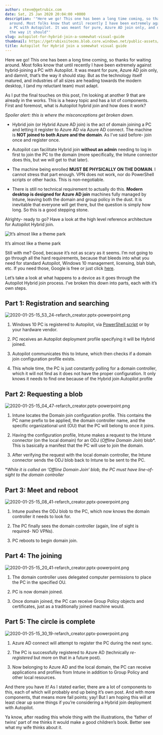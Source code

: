 ```yaml
---
author: steve@getrubix.com
date: Sat, 25 Jan 2020 20:04:00 +0000
description: '"Here we go! This one has been a long time coming, so thanks for waiting
  around. Most folks know that until recently I have been extremely against hybrid-joining
  a PC with Autopilot. It was meant for pure, Azure AD join only, and damnit, that’s
  the way it should"'
slug: autopilot-for-hybrid-join-a-somewhat-visual-guide
thumbnail: https://getrubixsitecms.blob.core.windows.net/public-assets/content/v1/thumbnails/autopilot-for-hybrid-join-a-somewhat-visual-guide_thumbnail.jpg
title: Autopilot for Hybrid join a somewhat visual guide
---
```


Here we go! This one has been a long time coming, so thanks for waiting around. Most folks know that until recently I have been extremely against hybrid-joining a PC with Autopilot. It was meant for pure, Azure AD join only, and damnit, that’s the way it should stay. But as the technology itself matured, and industries of all sizes are heading towards the modern desktop, I (and my reluctant team) must adapt.

As I put the final touches on this post, I’m looking at another 9 that are already in the works. This is a heavy topic and has a lot of components. First and foremost, what is Autopilot hybrid join and how does it work?

_Spoiler alert: this is where the misconceptions get broken down._

-   Hybrid join (or Hybrid Azure AD join) is the act of domain joining a PC and letting it register to Azure AD via Azure AD connect. The machine is **NOT joined to both Azure and the domain**. As I’ve said before- join once and register once.
    
-   Autopilot can facilitate Hybrid join **without an admin** needing to log in first to join the PC to the domain (more specifically, the Intune connector does this, but we will get to that later).
    
-   The machine being enrolled **MUST BE PHYSICALLY ON THE DOMAIN**. I cannot stress that part enough. VPN does not work, nor do PowerShell scripts or other hacks. This is non-negotiable.
    
-   There is still no technical requirement to actually do this. **Modern desktop is designed for Azure AD join** machines fully managed by Intune, leaving both the domain and group policy in the dust. It is inevitable that everyone will get there, but the question is simply how long. So this is a good stepping stone.
    

Alrighty- ready to go? Have a look at the high level reference architecture for Autopilot Hybrid join.

![It’s almost like a theme park](https://getrubixsitecms.blob.core.windows.net/public-assets/content/v1/5dd365a31aa1fd743bc30b8e/1581105584573-3W5DQP8195DRUYOC5W90/2020-01-25-15_31_05-refarch_creator.pptx-powerpoint.png)

It’s almost like a theme park

Still with me? Good, because it’s not as scary as it seems. I’m not going to go through all the hard requirements, because that bleeds into what you need for standard Autopilot, Windows 10 management, licensing, blah blah, etc. If you need those, Google is free or just click [here](https://docs.microsoft.com/en-us/intune/enrollment/windows-autopilot-hybrid).

Let’s take a look at what happens to a device as it goes through the Autopilot Hybrid join process. I’ve broken this down into parts, each with it’s own steps.

Part 1: Registration and searching
----------------------------------

![2020-01-25-15_53_24-refarch_creator.pptx-powerpoint.png](https://getrubixsitecms.blob.core.windows.net/public-assets/content/v1/5dd365a31aa1fd743bc30b8e/1581105618524-L8N665AGYMN4SPPCQ89I/2020-01-25-15_53_24-refarch_creator.pptx-powerpoint.png)

1.  Windows 10 PC is registered to Autopilot, via [PowerShell script](https://www.powershellgallery.com/packages/Get-WindowsAutoPilotInfo/1.6) or by your hardware vendor.
    
2.  PC receives an Autopilot deployment profile specifying it will be Hybrid joined.
    
3.  Autopilot communicates this to Intune, which then checks if a domain join configuration profile exists.
    
4.  This whole time, the PC is just constantly polling for a domain controller, which it will not find as it does not have the proper configuration. It only knows it needs to find one because of the Hybrid join Autopilot profile
    

Part 2: Requesting a blob
-------------------------

![2020-01-25-15_04_47-refarch_creator.pptx-powerpoint.png](https://getrubixsitecms.blob.core.windows.net/public-assets/content/v1/5dd365a31aa1fd743bc30b8e/1581105665057-5TX4HVW970KEINSAH59M/2020-01-25-15_04_47-refarch_creator.pptx-powerpoint.png)

1.  Intune locates the Domain join configuration profile. This contains the PC name prefix to be applied, the domain controller name, and the specific organizational unit (OU) that the PC will belong to once it joins.
    
2.  Having the configuration profile, Intune makes a request to the Intune connector (on the local domain) for an ODJ (_Offline Domain Join_) blob\*. This is basically a manifest that the PC will use to join the domain.
    
3.  After verifying the request with the local domain controller, the Intune connector sends the ODJ blob back to Intune to be sent to the PC.
    

\*_While it is called an ‘Offline Domain Join’ blob, the PC must have line-of-sight to the domain controller_

Part 3: Meet and reboot
-----------------------

![2020-01-25-15_08_41-refarch_creator.pptx-powerpoint.png](https://getrubixsitecms.blob.core.windows.net/public-assets/content/v1/5dd365a31aa1fd743bc30b8e/1581105688029-7UISAT2Y5B5DLOB8K1A3/2020-01-25-15_08_41-refarch_creator.pptx-powerpoint.png)

1.  Intune pushes the ODJ blob to the PC, which now knows the domain controller it needs to look for.
    
2.  The PC finally sees the domain controller (again, line of sight is required- NO VPNs).
    
3.  PC reboots to begin domain join.
    

Part 4: The joining
-------------------

![2020-01-25-15_20_41-refarch_creator.pptx-powerpoint.png](https://getrubixsitecms.blob.core.windows.net/public-assets/content/v1/5dd365a31aa1fd743bc30b8e/1581105715782-WTLBU0SM1EIQQ70AVAVO/2020-01-25-15_20_41-refarch_creator.pptx-powerpoint.png)

1.  The domain controller uses delegated computer permissions to place the PC in the specified OU.
    
2.  PC is now domain joined.
    
3.  Once domain joined, the PC can receive Group Policy objects and certificates, just as a traditionally joined machine would.
    

Part 5: The circle is complete
------------------------------

![2020-01-25-15_30_19-refarch_creator.pptx-powerpoint.png](https://getrubixsitecms.blob.core.windows.net/public-assets/content/v1/5dd365a31aa1fd743bc30b8e/1581105759199-SKX862HCSCAHGI69SKQQ/2020-01-25-15_30_19-refarch_creator.pptx-powerpoint.png)

1.  Azure AD connect will attempt to register the PC during the next sync.
    
2.  The PC is successfully registered to Azure AD (technically _re-registered_ but more on that in a future post).
    
3.  Now belonging to Azure AD and the local domain, the PC can receive applications and profiles from Intune in addition to Group Policy and other local resources.
    

And there you have it! As I stated earlier, there are a lot of components to this, each of which will probably end up being it’s own post. And with more components, that means more fail points; yay! But I am hoping this will at least clear up some things if you’re considering a Hybrid join deployment with Autopilot.

Ya know, after reading this whole thing with the illustrations, the ‘father of twins’ part of me thinks it would make a good children’s book. Better see what my wife thinks about it.
